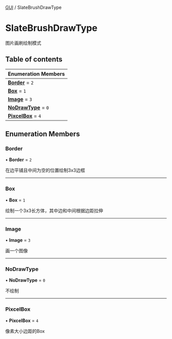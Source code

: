 [GUI](../groups/GUI.GUI.md) / SlateBrushDrawType

# SlateBrushDrawType <Badge type="tip" text="Enumeration" /> <Score text="SlateBrushDrawType" />

图片画刷绘制模式

## Table of contents

| Enumeration Members |
| :-----|
| **[Border](UI.SlateBrushDrawType.md#border)** = ``2`` <br> |
| **[Box](UI.SlateBrushDrawType.md#box)** = ``1`` <br> |
| **[Image](UI.SlateBrushDrawType.md#image)** = ``3`` <br> |
| **[NoDrawType](UI.SlateBrushDrawType.md#nodrawtype)** = ``0`` <br> |
| **[PixcelBox](UI.SlateBrushDrawType.md#pixcelbox)** = ``4`` <br> |

## Enumeration Members

### Border <Score text="Border" /> 

• **Border** = ``2``

在边平铺且中间为空的位置绘制3x3边框

___

### Box <Score text="Box" /> 

• **Box** = ``1``

绘制一个3x3长方体，其中边和中间根据边距拉伸

___

### Image <Score text="Image" /> 

• **Image** = ``3``

画一个图像

___

### NoDrawType <Score text="NoDrawType" /> 

• **NoDrawType** = ``0``

不绘制

___

### PixcelBox <Score text="PixcelBox" /> 

• **PixcelBox** = ``4``

像素大小边距的Box

